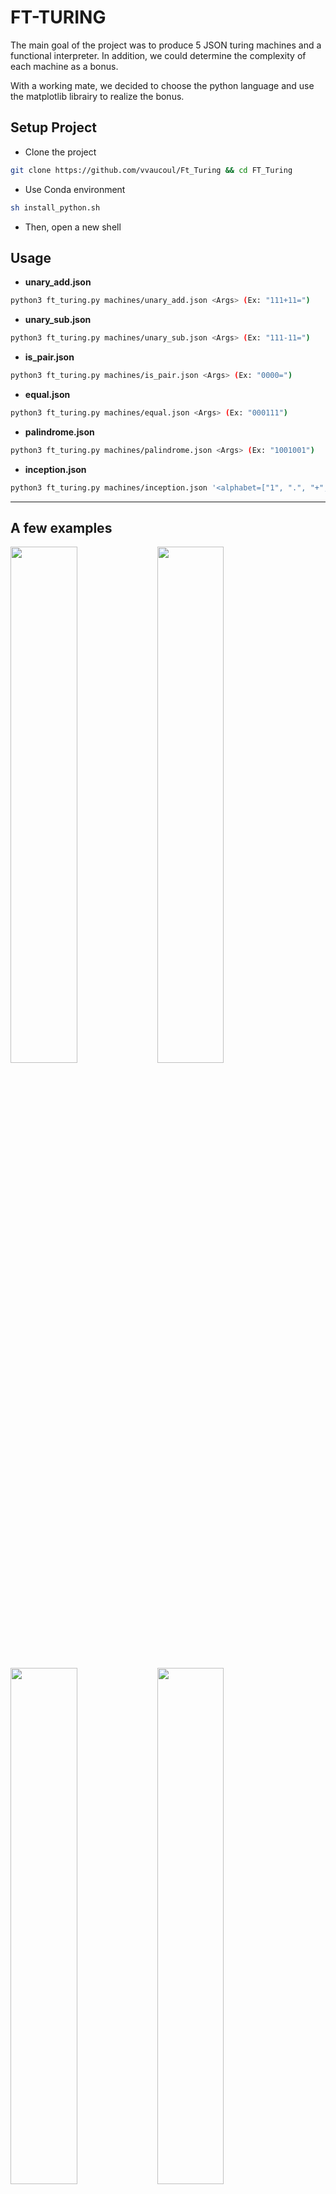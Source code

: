 # FT-TURING

The main goal of the project was to produce 5 JSON turing machines and a functional interpreter.
In addition, we could determine the complexity of each machine as a bonus.

With a working mate, we decided to choose the python language and use the matplotlib librairy to realize the bonus.

## Setup Project

- Clone the project
```bash
git clone https://github.com/vvaucoul/Ft_Turing && cd FT_Turing
```
- Use Conda environment
```bash
sh install_python.sh
```
- Then, open a new shell

## Usage

- **unary_add.json**
```bash
python3 ft_turing.py machines/unary_add.json <Args> (Ex: "111+11=")
```

- **unary_sub.json**
```bash
python3 ft_turing.py machines/unary_sub.json <Args> (Ex: "111-11=")
```

- **is_pair.json**
```bash
python3 ft_turing.py machines/is_pair.json <Args> (Ex: "0000=")
```

- **equal.json**
```bash
python3 ft_turing.py machines/equal.json <Args> (Ex: "000111")
```

- **palindrome.json**
```bash
python3 ft_turing.py machines/palindrome.json <Args> (Ex: "1001001")
```

- **inception.json**
```bash
python3 ft_turing.py machines/inception.json '<alphabet=["1", ".", "+", "="]><states=["move_to_plus", "move_to_equal", "end", "HALT"]><transitions={"move_to_plus":[{"read":"1", "to_state":"move_to_plus", "write":"1", "action":"RIGHT"}, {"read":"0", "to_state":"move_to_plus", "write":"0", "action":"RIGHT"}, {"read":"+", "to_state":"move_to_equal", "write":"1", "action":"RIGHT"}], "move_to_equal":[{"read":"1", "to_state":"move_to_equal", "write":"1", "action":"RIGHT"}, {"read":"0", "to_state":"move_to_equal", "write":"0", "action":"RIGHT"}, {"read":"=", "to_state":"end", "write":".", "action":"LEFT"}], "end":[{"read":"1", "to_state":"HALT", "write":".", "action":"LEFT"}]}>1+1='
```

-----

## A few examples

<img align="left" src="https://user-images.githubusercontent.com/66129673/198415388-e508e947-6d1d-4fe4-b2f8-4b09c617b6da.png" width="46%">
<img src="https://user-images.githubusercontent.com/66129673/198416107-21f970d1-ade7-4303-b3f1-35e6fc323fd7.png" width="46%">
<img align="left" src="https://user-images.githubusercontent.com/66129673/198415520-6eca21d3-898e-40a5-b5bc-aaa7968eae3e.png" width="46%">
<img src="https://user-images.githubusercontent.com/66129673/198416030-036daefa-22cb-4a58-bdbc-03542915fae3.png" width="46%">

<br>

-----

## Complexity

<img align="left" src="https://user-images.githubusercontent.com/66129673/198416782-3fb05646-0504-418f-ad6a-4884c01b4da6.png" width="60%">
